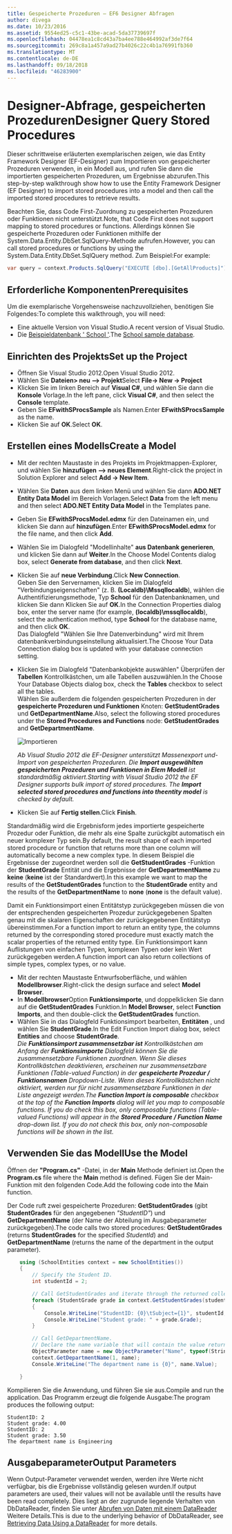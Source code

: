 ```yaml
---
title: Gespeicherte Prozeduren – EF6 Designer Abfragen
author: divega
ms.date: 10/23/2016
ms.assetid: 9554ed25-c5c1-43be-acad-5da37739697f
ms.openlocfilehash: 04478ea1c8cd43a7ba4ee788e464992af3de7f64
ms.sourcegitcommit: 269c8a1a457a9ad27b4026c22c4b1a76991fb360
ms.translationtype: MT
ms.contentlocale: de-DE
ms.lasthandoff: 09/18/2018
ms.locfileid: "46283900"
---
```

# <a name="designer-query-stored-procedures"></a><span data-ttu-id="7de5c-102">Designer-Abfrage, gespeicherten Prozeduren</span><span class="sxs-lookup"><span data-stu-id="7de5c-102">Designer Query Stored Procedures</span></span>
<span data-ttu-id="7de5c-103">Dieser schrittweise erläuterten exemplarischen zeigen, wie das Entity Framework Designer (EF-Designer) zum Importieren von gespeicherter Prozeduren verwenden, in ein Modell aus, und rufen Sie dann die importierten gespeicherten Prozeduren, um Ergebnisse abzurufen.</span><span class="sxs-lookup"><span data-stu-id="7de5c-103">This step-by-step walkthrough show how to use the Entity Framework Designer (EF Designer) to import stored procedures into a model and then call the imported stored procedures to retrieve results.</span></span> 

<span data-ttu-id="7de5c-104">Beachten Sie, dass Code First-Zuordnung zu gespeicherten Prozeduren oder Funktionen nicht unterstützt.</span><span class="sxs-lookup"><span data-stu-id="7de5c-104">Note, that Code First does not support mapping to stored procedures or functions.</span></span> <span data-ttu-id="7de5c-105">Allerdings können Sie gespeicherte Prozeduren oder Funktionen mithilfe der System.Data.Entity.DbSet.SqlQuery-Methode aufrufen.</span><span class="sxs-lookup"><span data-stu-id="7de5c-105">However, you can call stored procedures or functions by using the System.Data.Entity.DbSet.SqlQuery method.</span></span> <span data-ttu-id="7de5c-106">Zum Beispiel:</span><span class="sxs-lookup"><span data-stu-id="7de5c-106">For example:</span></span>
``` csharp
var query = context.Products.SqlQuery("EXECUTE [dbo].[GetAllProducts]")`;
```

## <a name="prerequisites"></a><span data-ttu-id="7de5c-107">Erforderliche Komponenten</span><span class="sxs-lookup"><span data-stu-id="7de5c-107">Prerequisites</span></span>

<span data-ttu-id="7de5c-108">Um die exemplarische Vorgehensweise nachzuvollziehen, benötigen Sie Folgendes:</span><span class="sxs-lookup"><span data-stu-id="7de5c-108">To complete this walkthrough, you will need:</span></span>

- <span data-ttu-id="7de5c-109">Eine aktuelle Version von Visual Studio.</span><span class="sxs-lookup"><span data-stu-id="7de5c-109">A recent version of Visual Studio.</span></span>
- <span data-ttu-id="7de5c-110">Die [Beispieldatenbank ' School '](~/ef6/resources/school-database.md).</span><span class="sxs-lookup"><span data-stu-id="7de5c-110">The [School sample database](~/ef6/resources/school-database.md).</span></span>

## <a name="set-up-the-project"></a><span data-ttu-id="7de5c-111">Einrichten des Projekts</span><span class="sxs-lookup"><span data-stu-id="7de5c-111">Set up the Project</span></span>

-   <span data-ttu-id="7de5c-112">Öffnen Sie Visual Studio 2012.</span><span class="sxs-lookup"><span data-stu-id="7de5c-112">Open Visual Studio 2012.</span></span>
-   <span data-ttu-id="7de5c-113">Wählen Sie **Dateien&gt; neu –&gt; Projekt**</span><span class="sxs-lookup"><span data-stu-id="7de5c-113">Select **File-&gt; New -&gt; Project**</span></span>
-   <span data-ttu-id="7de5c-114">Klicken Sie im linken Bereich auf **Visual C\#**, und wählen Sie dann die **Konsole** Vorlage.</span><span class="sxs-lookup"><span data-stu-id="7de5c-114">In the left pane, click **Visual C\#**, and then select the **Console** template.</span></span>
-   <span data-ttu-id="7de5c-115">Geben Sie **EFwithSProcsSample** als Namen.</span><span class="sxs-lookup"><span data-stu-id="7de5c-115">Enter **EFwithSProcsSample** as the name.</span></span>
-   <span data-ttu-id="7de5c-116">Klicken Sie auf **OK**.</span><span class="sxs-lookup"><span data-stu-id="7de5c-116">Select **OK**.</span></span>

## <a name="create-a-model"></a><span data-ttu-id="7de5c-117">Erstellen eines Modells</span><span class="sxs-lookup"><span data-stu-id="7de5c-117">Create a Model</span></span>

-   <span data-ttu-id="7de5c-118">Mit der rechten Maustaste in des Projekts im Projektmappen-Explorer, und wählen Sie **hinzufügen –&gt; neues Element**.</span><span class="sxs-lookup"><span data-stu-id="7de5c-118">Right-click the project in Solution Explorer and select **Add -&gt; New Item**.</span></span>
-   <span data-ttu-id="7de5c-119">Wählen Sie **Daten** aus dem linken Menü und wählen Sie dann **ADO.NET Entity Data Model** im Bereich Vorlagen.</span><span class="sxs-lookup"><span data-stu-id="7de5c-119">Select **Data** from the left menu and then select **ADO.NET Entity Data Model** in the Templates pane.</span></span>
-   <span data-ttu-id="7de5c-120">Geben Sie **EFwithSProcsModel.edmx** für den Dateinamen ein, und klicken Sie dann auf **hinzufügen**.</span><span class="sxs-lookup"><span data-stu-id="7de5c-120">Enter **EFwithSProcsModel.edmx** for the file name, and then click **Add**.</span></span>
-   <span data-ttu-id="7de5c-121">Wählen Sie im Dialogfeld "Modellinhalte" **aus Datenbank generieren**, und klicken Sie dann auf **Weiter**.</span><span class="sxs-lookup"><span data-stu-id="7de5c-121">In the Choose Model Contents dialog box, select **Generate from database**, and then click **Next**.</span></span>
-   <span data-ttu-id="7de5c-122">Klicken Sie auf **neue Verbindung**.</span><span class="sxs-lookup"><span data-stu-id="7de5c-122">Click **New Connection**.</span></span>  
    <span data-ttu-id="7de5c-123">Geben Sie den Servernamen, klicken Sie im Dialogfeld "Verbindungseigenschaften" (z. B. **(Localdb)\\Mssqllocaldb**), wählen die Authentifizierungsmethode, Typ **School** für den Datenbanknamen, und klicken Sie dann Klicken Sie auf **OK**.</span><span class="sxs-lookup"><span data-stu-id="7de5c-123">In the Connection Properties dialog box, enter the server name (for example, **(localdb)\\mssqllocaldb**), select the authentication method, type **School** for the database name, and then click **OK**.</span></span>  
    <span data-ttu-id="7de5c-124">Das Dialogfeld "Wählen Sie Ihre Datenverbindung" wird mit Ihrem datenbankverbindungseinstellung aktualisiert.</span><span class="sxs-lookup"><span data-stu-id="7de5c-124">The Choose Your Data Connection dialog box is updated with your database connection setting.</span></span>
-   <span data-ttu-id="7de5c-125">Klicken Sie im Dialogfeld "Datenbankobjekte auswählen" Überprüfen der **Tabellen** Kontrollkästchen, um alle Tabellen auszuwählen.</span><span class="sxs-lookup"><span data-stu-id="7de5c-125">In the Choose Your Database Objects dialog box, check the **Tables** checkbox to select all the tables.</span></span>  
    <span data-ttu-id="7de5c-126">Wählen Sie außerdem die folgenden gespeicherten Prozeduren in der **gespeicherte Prozeduren und Funktionen** Knoten: **GetStudentGrades** und **GetDepartmentName**.</span><span class="sxs-lookup"><span data-stu-id="7de5c-126">Also, select the following stored procedures under the **Stored Procedures and Functions** node: **GetStudentGrades** and **GetDepartmentName**.</span></span> 

    ![Importieren](~/ef6/media/import.jpg)

    <span data-ttu-id="7de5c-128">*Ab Visual Studio 2012 die EF-Designer unterstützt Massenexport und-Import von gespeicherten Prozeduren. Die **Import ausgewählten gespeicherten Prozeduren und Funktionen in Elem Modell** ist standardmäßig aktiviert.*</span><span class="sxs-lookup"><span data-stu-id="7de5c-128">*Starting with Visual Studio 2012 the EF Designer supports bulk import of stored procedures. The **Import selected stored procedures and functions into theentity model** is checked by default.*</span></span>
-   <span data-ttu-id="7de5c-129">Klicken Sie auf **Fertig stellen**.</span><span class="sxs-lookup"><span data-stu-id="7de5c-129">Click **Finish**.</span></span>

<span data-ttu-id="7de5c-130">Standardmäßig wird die Ergebnisform jedes importierte gespeicherte Prozedur oder Funktion, die mehr als eine Spalte zurückgibt automatisch ein neuer komplexer Typ sein.</span><span class="sxs-lookup"><span data-stu-id="7de5c-130">By default, the result shape of each imported stored procedure or function that returns more than one column will automatically become a new complex type.</span></span> <span data-ttu-id="7de5c-131">In diesem Beispiel die Ergebnisse der zugeordnet werden soll die **GetStudentGrades** -Funktion der **StudentGrade** Entität und die Ergebnisse der **GetDepartmentName** zu **keine** (**keine** ist der Standardwert).</span><span class="sxs-lookup"><span data-stu-id="7de5c-131">In this example we want to map the results of the **GetStudentGrades** function to the **StudentGrade** entity and the results of the **GetDepartmentName** to **none** (**none** is the default value).</span></span>

<span data-ttu-id="7de5c-132">Damit ein Funktionsimport einen Entitätstyp zurückgegeben müssen die von der entsprechenden gespeicherten Prozedur zurückgegebenen Spalten genau mit die skalaren Eigenschaften der zurückgegebenen Entitätstyp übereinstimmen.</span><span class="sxs-lookup"><span data-stu-id="7de5c-132">For a function import to return an entity type, the columns returned by the corresponding stored procedure must exactly match the scalar properties of the returned entity type.</span></span> <span data-ttu-id="7de5c-133">Ein Funktionsimport kann Auflistungen von einfachen Typen, komplexen Typen oder kein Wert zurückgegeben werden.</span><span class="sxs-lookup"><span data-stu-id="7de5c-133">A function import can also return collections of simple types, complex types, or no value.</span></span>

-   <span data-ttu-id="7de5c-134">Mit der rechten Maustaste Entwurfsoberfläche, und wählen **Modellbrowser**.</span><span class="sxs-lookup"><span data-stu-id="7de5c-134">Right-click the design surface and select **Model Browser**.</span></span>
-   <span data-ttu-id="7de5c-135">In **Modellbrowser**Option **Funktionsimporte**, und doppelklicken Sie dann auf die **GetStudentGrades** Funktion.</span><span class="sxs-lookup"><span data-stu-id="7de5c-135">In **Model Browser**, select **Function Imports**, and then double-click the **GetStudentGrades** function.</span></span>
-   <span data-ttu-id="7de5c-136">Wählen Sie in das Dialogfeld Funktionsimport bearbeiten, **Entitäten** , und wählen Sie **StudentGrade**.</span><span class="sxs-lookup"><span data-stu-id="7de5c-136">In the Edit Function Import dialog box, select **Entities** and choose **StudentGrade**.</span></span>  
    <span data-ttu-id="7de5c-137">*Die **Funktionsimport zusammensetzbar ist** Kontrollkästchen am Anfang der **Funktionsimporte** Dialogfeld können Sie die zusammensetzbare Funktionen zuordnen. Wenn Sie dieses Kontrollkästchen deaktivieren, erscheinen nur zusammensetzbare Funktionen (Table-valued Function) in der **gespeicherte Prozedur / Funktionsnamen** Dropdown-Liste. Wenn dieses Kontrollkästchen nicht aktiviert, werden nur für nicht zusammensetzbare Funktionen in der Liste angezeigt werden.*</span><span class="sxs-lookup"><span data-stu-id="7de5c-137">*The **Function Import is composable** checkbox at the top of the **Function Imports** dialog will let you map to composable functions. If you do check this box, only composable functions (Table-valued Functions) will appear in the **Stored Procedure / Function Name** drop-down list. If you do not check this box, only non-composable functions will be shown in the list.*</span></span>

## <a name="use-the-model"></a><span data-ttu-id="7de5c-138">Verwenden Sie das Modell</span><span class="sxs-lookup"><span data-stu-id="7de5c-138">Use the Model</span></span>

<span data-ttu-id="7de5c-139">Öffnen der **"Program.cs"** -Datei, in der **Main** Methode definiert ist.</span><span class="sxs-lookup"><span data-stu-id="7de5c-139">Open the **Program.cs** file where the **Main** method is defined.</span></span> <span data-ttu-id="7de5c-140">Fügen Sie der Main-Funktion mit den folgenden Code.</span><span class="sxs-lookup"><span data-stu-id="7de5c-140">Add the following code into the Main function.</span></span>

<span data-ttu-id="7de5c-141">Der Code ruft zwei gespeicherte Prozeduren: **GetStudentGrades** (gibt **StudentGrades** für den angegebenen *"StudentID"*) und **GetDepartmentName** (der Name der Abteilung im Ausgabeparameter zurückgegeben).</span><span class="sxs-lookup"><span data-stu-id="7de5c-141">The code calls two stored procedures: **GetStudentGrades** (returns **StudentGrades** for the specified *StudentId*) and **GetDepartmentName** (returns the name of the department in the output parameter).</span></span>  

``` csharp
    using (SchoolEntities context = new SchoolEntities())
    {
        // Specify the Student ID.
        int studentId = 2;

        // Call GetStudentGrades and iterate through the returned collection.
        foreach (StudentGrade grade in context.GetStudentGrades(studentId))
        {
            Console.WriteLine("StudentID: {0}\tSubject={1}", studentId, grade.Subject);
            Console.WriteLine("Student grade: " + grade.Grade);
        }

        // Call GetDepartmentName.
        // Declare the name variable that will contain the value returned by the output parameter.
        ObjectParameter name = new ObjectParameter("Name", typeof(String));
        context.GetDepartmentName(1, name);
        Console.WriteLine("The department name is {0}", name.Value);

    }
```

<span data-ttu-id="7de5c-142">Kompilieren Sie die Anwendung, und führen Sie sie aus.</span><span class="sxs-lookup"><span data-stu-id="7de5c-142">Compile and run the application.</span></span> <span data-ttu-id="7de5c-143">Das Programm erzeugt die folgende Ausgabe:</span><span class="sxs-lookup"><span data-stu-id="7de5c-143">The program produces the following output:</span></span>

```
StudentID: 2
Student grade: 4.00
StudentID: 2
Student grade: 3.50
The department name is Engineering
```

<a name="output-parameters"></a><span data-ttu-id="7de5c-144">Ausgabeparameter</span><span class="sxs-lookup"><span data-stu-id="7de5c-144">Output Parameters</span></span>
-----------------

<span data-ttu-id="7de5c-145">Wenn Output-Parameter verwendet werden, werden ihre Werte nicht verfügbar, bis die Ergebnisse vollständig gelesen wurden.</span><span class="sxs-lookup"><span data-stu-id="7de5c-145">If output parameters are used, their values will not be available until the results have been read completely.</span></span> <span data-ttu-id="7de5c-146">Dies liegt an der zugrunde liegende Verhalten von DbDataReader, finden Sie unter [Abrufen von Daten mit einem DataReader](https://go.microsoft.com/fwlink/?LinkID=398589) Weitere Details.</span><span class="sxs-lookup"><span data-stu-id="7de5c-146">This is due to the underlying behavior of DbDataReader, see [Retrieving Data Using a DataReader](https://go.microsoft.com/fwlink/?LinkID=398589) for more details.</span></span>
